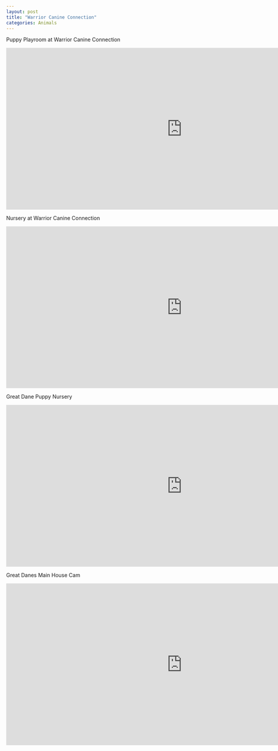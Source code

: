 ```yaml
---
layout: post
title: "Warrior Canine Connection"
categories: Animals
---
```


Puppy Playroom at Warrior Canine Connection

<iframe width="945" height="435" src="https://www.youtube.com/embed/XLwYWCzlfIw" frameborder="0" allow="accelerometer; autoplay; clipboard-write; encrypted-media; gyroscope; picture-in-picture" allowfullscreen></iframe>

Nursery at Warrior Canine Connection

<iframe width="945" height="435" src="https://www.youtube.com/embed/G0IBqtO1K28" frameborder="0" allow="accelerometer; autoplay; clipboard-write; encrypted-media; gyroscope; picture-in-picture" allowfullscreen></iframe>

Great Dane Puppy Nursery

<iframe width="945" height="435" src="https://www.youtube.com/embed/G9tW42_BS3A" frameborder="0" allow="accelerometer; autoplay; clipboard-write; encrypted-media; gyroscope; picture-in-picture" allowfullscreen></iframe>

Great Danes Main House Cam

<iframe width="945" height="435" src="https://www.youtube.com/embed/o7C4_TpcNuA" frameborder="0" allow="accelerometer; autoplay; clipboard-write; encrypted-media; gyroscope; picture-in-picture" allowfullscreen></iframe>
